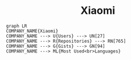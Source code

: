 <h1 align="center">Xiaomi</h1>

```mermaid
graph LR
COMPANY_NAME{Xiaomi}
COMPANY_NAME ---> U{Users} ---> UN[27]
COMPANY_NAME ---> R{Repositories} ---> RN[765]
COMPANY_NAME ---> G{Gists} ---> GN[94]
COMPANY_NAME ---> ML{Most Used<br>Languages}
```
